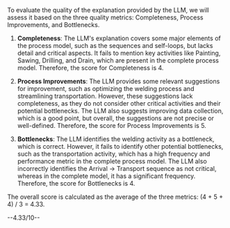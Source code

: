 To evaluate the quality of the explanation provided by the LLM, we will assess it based on the three quality metrics: Completeness, Process Improvements, and Bottlenecks.

1. **Completeness**: The LLM's explanation covers some major elements of the process model, such as the sequences and self-loops, but lacks detail and critical aspects. It fails to mention key activities like Painting, Sawing, Drilling, and Drain, which are present in the complete process model. Therefore, the score for Completeness is 4.

2. **Process Improvements**: The LLM provides some relevant suggestions for improvement, such as optimizing the welding process and streamlining transportation. However, these suggestions lack completeness, as they do not consider other critical activities and their potential bottlenecks. The LLM also suggests improving data collection, which is a good point, but overall, the suggestions are not precise or well-defined. Therefore, the score for Process Improvements is 5.

3. **Bottlenecks**: The LLM identifies the welding activity as a bottleneck, which is correct. However, it fails to identify other potential bottlenecks, such as the transportation activity, which has a high frequency and performance metric in the complete process model. The LLM also incorrectly identifies the Arrival -> Transport sequence as not critical, whereas in the complete model, it has a significant frequency. Therefore, the score for Bottlenecks is 4.

The overall score is calculated as the average of the three metrics: (4 + 5 + 4) / 3 = 4.33.

--4.33/10--